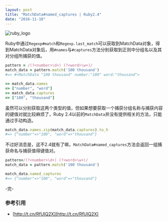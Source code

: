 ```yaml
---
layout: post
title: "MatchData#named_captures | Ruby2.4"
date: "2016-11-10"
---
```


![ruby_logo]({{site.IMG_PATH}}/ruby_logo.jpg)

​Ruby中通过`Regexp#match`和`Regexp.last_match`可以获取到MatchData对象，得到MatchData对象后，用`#names`与`#captures`方法分别获取到正则中分组名以及其对分组所捕获的值。

```ruby
pattern = /(?<number>\d+) (?<word>\w+)/
match_data = pattern.match('100 thousand')
#=> #<MatchData "100 thousand" number:"100" word:"thousand">

>> match_data.names
=> ["number", "word"]
>> match_data.captures
=> ["100", "thousand"]
```

虽然可以分别获取这两个类型的值，但如果想要获取一个捕获分组名称与捕获内容的键值对就比较麻烦了，Ruby 2.4以前的`MatchData`并没有提供相关的方法，只能通过手动构造。

```ruby
match_data.names.zip(match_data.captures).to_h
#=> {"number"=>"100", "word"=>"thousand"}
```

不过好消息是，这不2.4就有了嘛，`MatchData#named_captures`方法会返回一组捕获命名与捕获值得键值对。

```ruby
pattern=/(?<number>\d+) (?<word>\w+)/
match_data = pattern.match('100 thousand')

match_data.named_captures
#=> {"number"=>"100", "word"=>"thousand"}
```

-完-

### 参考引用
+ [http://t.cn/RfUIQ2X](http://t.cn/RfUIQ2X)

